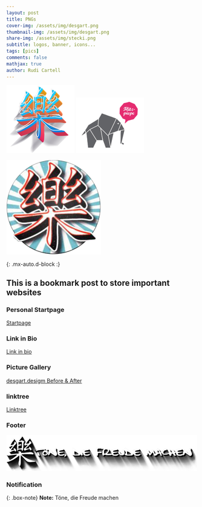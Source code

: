 ```yaml
---
layout: post
title: PNGs
cover-img: /assets/img/desgart.png
thumbnail-img: /assets/img/desgart.png
share-img: /assets/img/stecki.png
subtitle: logos, banner, icons...
tags: [pics]
comments: false
mathjax: true
author: Rudi Cartell
---
```


![alt text](../assets/png/1.png)
![alt text](../assets/png/2.png)

![thumb](/assets/img/home.png)

{: .mx-auto.d-block :}

## This is a bookmark post to store important websites

### Personal Startpage

[Startpage](https://desgart-design.github.io/start/)

### Link in Bio

[Link in bio](https://linkr.bio/tdfm/)

### Picture Gallery

[desgart.desigm Before & After](hhttps://desgart-design.github.io/pics/)

### linktree

[Linktree](https://desgart-design.github.io/mnml/)

### Footer

![banner](/assets/img/banner.png)

### Notification

{: .box-note}
**Note:** Töne, die Freude machen
